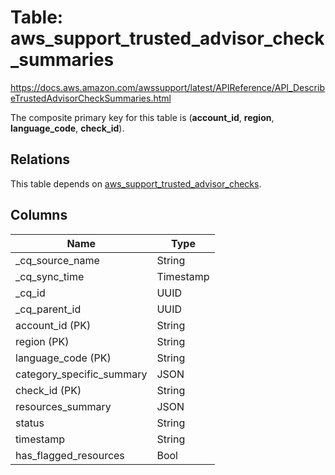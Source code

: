 # Table: aws_support_trusted_advisor_check_summaries

https://docs.aws.amazon.com/awssupport/latest/APIReference/API_DescribeTrustedAdvisorCheckSummaries.html

The composite primary key for this table is (**account_id**, **region**, **language_code**, **check_id**).

## Relations

This table depends on [aws_support_trusted_advisor_checks](aws_support_trusted_advisor_checks.md).

## Columns

| Name          | Type          |
| ------------- | ------------- |
|_cq_source_name|String|
|_cq_sync_time|Timestamp|
|_cq_id|UUID|
|_cq_parent_id|UUID|
|account_id (PK)|String|
|region (PK)|String|
|language_code (PK)|String|
|category_specific_summary|JSON|
|check_id (PK)|String|
|resources_summary|JSON|
|status|String|
|timestamp|String|
|has_flagged_resources|Bool|